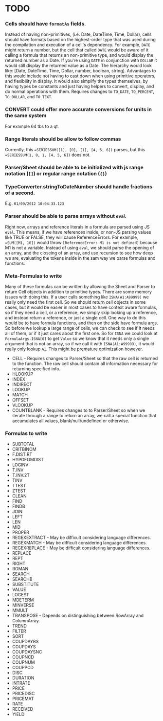 # TODO


### Cells should have `formatAs` fields.
Instead of having non-primitives, (i.e. Date, DateTime, Time, Dollar), cells should have formats based on the highest-order type that was used during the compilation and execution of a cell's dependency. For example, `DATE` might return a number, but the cell that called `DATE` would be aware of it calling a formula that returns an non-primitive type, and would display the returned number as a Date. If you're using `DATE` in conjunction with `DOLLAR` it would still display the returned value as a Date. The hierarchy would look like: [Date, DateTime, Time, Dollar, number, boolean, string]. Advantages to this would include not having to cast down when using primitive operators, and flexibility in display. It would also simplify the types themselves, by having types be constants and just having helpers to convert, display, and do normal operations with them. Requires changes to `TO_DATE`, `TO_PERCENT`, `TO_DOLLAR`, and `TO_TEXT`.


### CONVERT could offer more accurate conversions for units in the same system
For example 64 tbs to a qt.


### Range literals should be allow to follow commas
Currently, this `=SERIESSUM([1], [0], [1], [4, 5, 6])` parses, but this `=SERIESSUM(1, 0, 1, [4, 5, 6])` does not.


### Parser/Sheet should be able to be initialized with js range notation (`[]`) or regular range notation (`{}`)


### TypeConverter.stringToDateNumber should handle fractions of a second.
E.g. `01/09/2012 10:04:33.123`


### Parser should be able to parse arrays without `eval`
Right now, arrays and reference literals in a formula are parsed using JS `eval`. This means, if we have references inside, or non-JS parsing values like TRUE or FALSE, they will cause ReferenceErrors. For example, `=SUM([M1, 10])` would throw `[ReferenceError: M1 is not defined]` because M1 is not a variable. Instead of using `eval`, we should parse the opening of an array, and the closeing of an array, and use recursion to see how deep we are, evaluating the tokens inside in the sam way we parse formulas and functions.


### Meta-Formulas to write
Many of these formulas can be written by allowing the Sheet and Parser to return Cell objects in addition to primitive types. There are some memory issues with doing this. If a user calls something like `ISNA(A1:A99999)` we really only need the first cell. So we should return cell objects in some cases, but it would be easier in most cases to have context aware formulas, so if they need a cell, or a reference, we simply skip looking up a reference, and instead return a reference, or just a single cell. One way to do this would be to have formula functions, and then on the side have formula args. So before we lookup a large range of cells, we can check to see if it needs all of them, or if it just cares about the first one. So for `ISNA` we could look at `FormulaArgs.ISNA[0]` to get `Value` so we know that it needs only a single argument that is not an array, so if we call it with `ISNA(A1:A99999)`, it would really only lookup `A1`. This might be premature optimization however.

* CELL - Requires changes to Parser/Sheet so that the raw cell is returned to the function. The raw cell should contain all information necessary for returning specified info.
* HLOOKUP
* INDEX
* INDIRECT
* LOOKUP
* MATCH
* OFFSET
* VLOOKUP
* COUNTBLANK - Requires changes to to Parser/Sheet so when we iterate through a range to return an array, we call a special function that accumulates all values, blank/null/undefined or otherwise.


### Formulas to write
* SUBTOTAL
* CRITBINOM
* F.DIST.RT
* HYPGEOMDIST
* LOGINV
* T.INV
* T.INV.2T
* TINV
* TTEST
* ZTEST
* CLEAN
* FIND
* FINDB
* JOIN
* LEFT
* LEN
* MID
* PROPER
* REGEXEXTRACT - May be difficult considering language differences.
* REGEXMATCH - May be difficult considering language differences.
* REGEXREPLACE - May be difficult considering language differences.
* REPLACE
* REPT
* RIGHT
* ROMAN
* SEARCH
* SEARCHB
* SUBSTITUTE
* VALUE
* LOGEST
* MDETERM
* MINVERSE
* MMULT
* TRANSPOSE - Depends on distinguishing between RowArray and ColumnArray.
* TREND
* FILTER
* SORT
* COUPDAYBS
* COUPDAYS
* COUPDAYSNC
* COUPNCD
* COUPNUM
* COUPPCD
* DISC
* DURATION
* INTRATE
* PRICE
* PRICEDISC
* PRICEMAT
* RATE
* RECEIVED
* YIELD
